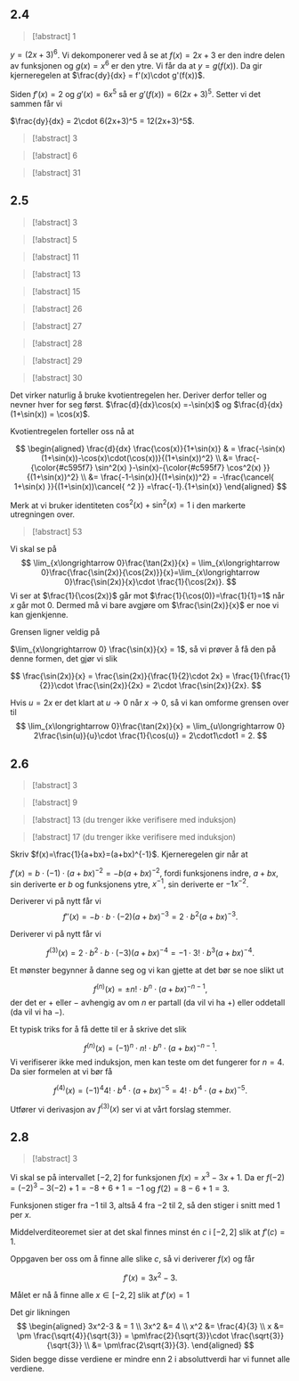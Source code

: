 ## 2.4

> [!abstract] 1

$y = (2x+3)^6$. Vi dekomponerer ved å se at $f(x)=2x+3$ er den indre delen av funksjonen og $g(x) = x^6$ er den ytre. Vi får da at $y = g(f(x)).$ Da gir kjerneregelen at $\frac{dy}{dx} = f'(x)\cdot g'(f(x))$. 

Siden $f'(x) = 2$ og $g'(x)=6x^5$ så er $g'(f(x))=6(2x+3)^5$. Setter vi det sammen får vi

$\frac{dy}{dx} = 2\cdot 6(2x+3)^5 = 12(2x+3)^5$.


> [!abstract] 3



> [!abstract] 6



> [!abstract] 31

## 2.5

> [!abstract] 3

> [!abstract] 5

> [!abstract] 11

> [!abstract] 13


> [!abstract] 15

> [!abstract] 26

> [!abstract] 27

> [!abstract] 28

> [!abstract] 29

> [!abstract] 30

Det virker naturlig å bruke kvotientregelen her. Deriver derfor teller og nevner hver for seg først. $\frac{d}{dx}\cos(x) =-\sin(x)$ og $\frac{d}{dx}(1+\sin(x)) = \cos(x)$. 

Kvotientregelen forteller oss nå at

$$
\begin{aligned} 
  \frac{d}{dx} \frac{\cos(x)}{1+\sin(x)} & = \frac{-\sin(x)(1+\sin(x))-\cos(x)\cdot(\cos(x))}{(1+\sin(x))^2}  \\ &= \frac{-{\color{#c595f7} \sin^2(x) }-\sin(x)-{\color{#c595f7} \cos^2(x) }}{(1+\sin(x))^2} \\ &= \frac{-1-\sin(x)}{(1+\sin(x))^2} = -\frac{\cancel{ 1+\sin(x) }}{(1+\sin(x))\cancel{ ^2 }} =\frac{-1}.{1+\sin(x)}
\end{aligned}
$$

Merk at vi bruker identiteten $\cos^2(x)+\sin^2(x)=1$ i den markerte utregningen over.

> [!abstract] 53

Vi skal se på 
$$
\lim_{x\longrightarrow  0}\frac{\tan(2x)}{x} = \lim_{x\longrightarrow  0}\frac{\frac{\sin(2x)}{\cos(2x)}}{x}=\lim_{x\longrightarrow  0}\frac{\sin(2x)}{x}\cdot \frac{1}{\cos(2x)}.
$$
Vi ser at $\frac{1}{\cos(2x)}$ går mot $\frac{1}{\cos(0)}=\frac{1}{1}=1$ når $x$ går mot $0$. Dermed må vi bare avgjøre om $\frac{\sin(2x)}{x}$ er noe vi kan gjenkjenne. 

Grensen ligner veldig på 

$\lim_{x\longrightarrow 0} \frac{\sin(x)}{x} = 1$, så vi prøver å få den på denne formen, det gjør vi slik

$$
\frac{\sin(2x)}{x} = \frac{\sin(2x)}{\frac{1}{2}\cdot 2x} = \frac{1}{\frac{1}{2}}\cdot \frac{\sin(2x)}{2x} = 2\cdot \frac{\sin(2x)}{2x}.
$$

Hvis $u=2x$ er det klart at $u\longrightarrow 0$ når $x\longrightarrow 0$, så vi kan omforme grensen over til
$$
\lim_{x\longrightarrow  0}\frac{\tan(2x)}{x} = \lim_{u\longrightarrow  0} 2\frac{\sin(u)}{u}\cdot \frac{1}{\cos(u)} = 2\cdot1\cdot1 = 2.
$$


## 2.6

> [!abstract] 3

> [!abstract] 9

> [!abstract] 13 (du trenger ikke verifisere med induksjon)

> [!abstract] 17 (du trenger ikke verifisere med induksjon)

Skriv $f(x)=\frac{1}{a+bx}=(a+bx)^{-1}$.  Kjerneregelen gir når at

$f'(x) = b\cdot(-1)\cdot(a+bx)^{-2} =-b(a+bx)^{-2}$, fordi funksjonens indre, $a+bx$, sin deriverte er $b$ og funksjonens ytre, $x^{-1}$, sin deriverte er $-1x^{-2}$.

Deriverer vi på nytt får vi
$$
f''(x)=-b\cdot b\cdot(-2)(a+bx)^{-3}=2\cdot b^2 (a+bx)^{-3}.
$$

Deriverer vi på nytt får vi 

$$
f^{(3)}(x)=2\cdot b^2 \cdot b \cdot (-3)(a+bx)^{-4} = -1 \cdot 3! \cdot b^3 (a+bx)^{-4}.
$$

Et mønster begynner å danne seg og vi kan gjette at det bør se noe slikt ut

$$
f^{(n)}(x) = \pm n!\cdot b^n \cdot(a+bx)^{-n-1},
$$
der det er $+$ eller $-$ avhengig av om $n$ er partall (da vil vi ha $+$) eller oddetall (da vil vi ha $-$).

Et typisk triks for å få dette til er å skrive det slik

$$
f^{(n)}(x) = (-1)^n\cdot n!\cdot b^n \cdot(a+bx)^{-n-1}.
$$
Vi verifiserer ikke med induksjon, men kan teste om det fungerer for $n=4$. Da sier formelen at vi bør få

$$
f^{(4)}(x) = (-1)^4 4!\cdot b^4 \cdot(a+bx)^{-5} = 4!\cdot b^4 \cdot(a+bx)^{-5}.
$$

Utfører vi derivasjon av $f^{(3)}(x)$ ser vi at vårt forslag stemmer. 

## 2.8

> [!abstract] 3

Vi skal se på intervallet $[-2,2]$ for funksjonen $f(x)=x^3-3x+1$. Da er $f(-2)=(-2)^3-3(-2)+1 =-8+6+1=-1$ og $f(2)=8-6+1=3$.

Funksjonen stiger fra $-1$ til $3$, altså $4$ fra $-2$ til $2$, så den stiger i snitt med $1$ per $x$.

Middelverditeoremet sier at det skal finnes minst én $c$ i $[-2,2]$ slik at $f'(c) = 1$. 

Oppgaven ber oss om å finne alle slike $c$, så vi deriverer $f(x)$ og får 

$$
f'(x)=3x^2-3.
$$

Målet er nå å finne alle $x\in[-2,2]$ slik at $f'(x)=1$

Det gir likningen 
$$
\begin{aligned} 
  3x^2-3 & = 1 \\ 3x^2 &= 4 \\ x^2 &= \frac{4}{3} \\ x &= \pm \frac{\sqrt{4}}{\sqrt{3}} = \pm\frac{2}{\sqrt{3}}\cdot \frac{\sqrt{3}}{\sqrt{3}} \\ &= \pm\frac{2\sqrt{3}}{3}.
\end{aligned} 
$$
Siden begge disse verdiene er mindre enn $2$ i absoluttverdi har vi funnet alle verdiene. 


